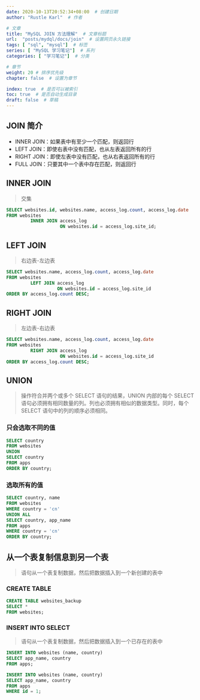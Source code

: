 ```yaml
---
date: 2020-10-13T20:52:34+08:00  # 创建日期
author: "Rustle Karl"  # 作者

# 文章
title: "MySQL JOIN 方法理解"  # 文章标题
url:  "posts/mydql/docs/join"  # 设置网页永久链接
tags: [ "sql", "mysql"]  # 标签
series: [ "MySQL 学习笔记"]  # 系列
categories: [ "学习笔记"]  # 分类

# 章节
weight: 20 # 排序优先级
chapter: false  # 设置为章节

index: true  # 是否可以被索引
toc: true  # 是否自动生成目录
draft: false  # 草稿
---
```


## JOIN 简介

- INNER JOIN：如果表中有至少一个匹配，则返回行
- LEFT JOIN：即使右表中没有匹配，也从左表返回所有的行
- RIGHT JOIN：即使左表中没有匹配，也从右表返回所有的行
- FULL JOIN：只要其中一个表中存在匹配，则返回行

## INNER JOIN

> 交集

```sql
SELECT websites.id, websites.name, access_log.count, access_log.date
FROM websites
         INNER JOIN access_log
                    ON websites.id = access_log.site_id;
```

## LEFT JOIN

> 右边表-左边表

```sql
SELECT websites.name, access_log.count, access_log.date
FROM websites
         LEFT JOIN access_log
                   ON websites.id = access_log.site_id
ORDER BY access_log.count DESC;
```

## RIGHT JOIN

> 左边表-右边表

```sql
SELECT websites.name, access_log.count, access_log.date
FROM websites
         RIGHT JOIN access_log
                    ON websites.id = access_log.site_id
ORDER BY access_log.count DESC;
```

## UNION

> 操作符合并两个或多个 SELECT 语句的结果，UNION 内部的每个 SELECT 语句必须拥有相同数量的列。列也必须拥有相似的数据类型。同时，每个 SELECT 语句中的列的顺序必须相同。

### 只会选取不同的值

```sql
SELECT country
FROM websites
UNION
SELECT country
FROM apps
ORDER BY country;
```

### 选取所有的值

```sql
SELECT country, name
FROM websites
WHERE country = 'cn'
UNION ALL
SELECT country, app_name
FROM apps
WHERE country = 'cn'
ORDER BY country;
```

## 从一个表复制信息到另一个表

> 语句从一个表复制数据，然后把数据插入到一个新创建的表中

### CREATE TABLE

```sql
CREATE TABLE websites_backup
SELECT *
FROM websites;
```

### INSERT INTO SELECT

> 语句从一个表复制数据，然后把数据插入到一个已存在的表中

```sql
INSERT INTO websites (name, country)
SELECT app_name, country
FROM apps;

INSERT INTO websites (name, country)
SELECT app_name, country
FROM apps
WHERE id = 1;
```
